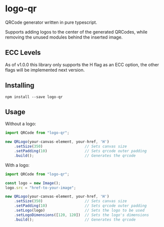 # logo-qr

QRCode generator written in pure typescript.

Supports adding logos to the center of the generated QRCodes, while removing the unused modules behind the inserted image.

## ECC Levels

As of v1.0.0 this library only supports the H flag as an ECC option, the other flags will be implemented next version.

## Installing

`npm install --save logo-qr`

## Usage

Without a logo:

```js
import QRCode from "logo-qr";

new QRLogo(your-canvas-element, your-href, 'H')
	.setSize(350)                   // Sets canvas size
	.setPadding(10)                 // Sets qrcode outer padding
	.build();                       // Generates the qrcode
```

With a logo:

```js
import QRCode from "logo-qr";

const logo = new Image();
logo.src = "href-to-your-image";

new QRLogo(your-canvas-element, your-href, 'H')
	.setSize(350)                   // Sets canvas size
	.setPadding(10)                 // Sets qrcode outer padding
    .setLogo(logo)                  // Sets the logo to be used
    .setLogoDimensions([120, 120])  // Sets the logo's dimensions
	.build();                       // Generates the qrcode
```